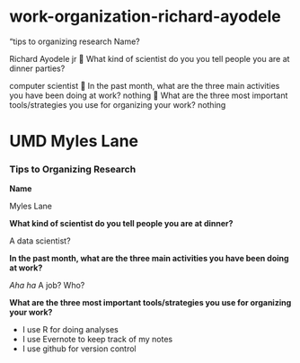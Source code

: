# work-organization-richard-ayodele
“tips to organizing research
Name?

Richard Ayodele jr
􏰀 What kind of scientist do you you tell people you are at dinner
parties?

computer scientist 
􏰀 In the past month, what are the three main activities you have
been doing at work?
nothing 
􏰀 What are the three most important tools/strategies you use for
organizing your work?
nothing 



# UMD Myles Lane
### Tips to Organizing Research

**Name**

Myles Lane

**What kind of scientist do you tell people you are at dinner?**

A data scientist? 

**In the past month, what are the three main activities you have been doing at work?**

*Aha ha* A job? Who?

**What are the three most important tools/strategies you use for organizing your work?**
* I use R for doing analyses
* I use Evernote to keep track of my notes
* I use github for version control
